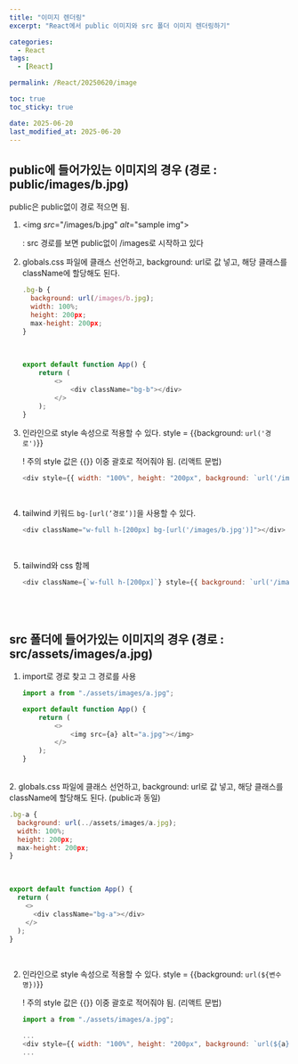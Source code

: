 ```yaml
---
title: "이미지 렌더링"
excerpt: "React에서 public 이미지와 src 폴더 이미지 렌더링하기"

categories:
  - React
tags:
  - [React]

permalink: /React/20250620/image

toc: true
toc_sticky: true

date: 2025-06-20
last_modified_at: 2025-06-20
---
```


## public에 들어가있는 이미지의 경우 (경로 : public/images/b.jpg)

public은 public없이 경로 적으면 됨. <br>

1. <img *src*="/images/b.jpg" *alt*="sample img"></img> <br>
    
    : src 경로를 보면 public없이 /images로 시작하고 있다 <br>
    
2. globals.css 파일에 클래스 선언하고, background: url로 값 넣고, 해당 클래스를 className에 할당해도 된다. <br>
    
    ```js
    .bg-b {
      background: url(/images/b.jpg);
      width: 100%;
      height: 200px;
      max-height: 200px;
    }
    ```
    <br>
    
    ```js
    export default function App() {
    	return (
    		<>
    			<div className="bg-b"></div>
    		</>
    	);
    }
    ```
    
3. 인라인으로 style 속성으로 적용할 수 있다. style = {{background: `url('경로')`}} <br>
    
    ! 주의 style 값은 {{}} 이중 괄호로 적어줘야 됨. (리액트 문법) <br>
    
    ```js
    <div style={{ width: "100%", height: "200px", background: `url('/images/b.jpg')` }}></div>
    ```
     <br>
     
4. tailwind 키워드 `bg-[url(’경로’)]`을 사용할 수 있다. <br>
    
    ```js
    <div className="w-full h-[200px] bg-[url('/images/b.jpg')]"></div>
    ```
     <br>
     
5. tailwind와 css 함께 <br>
    
    ```js
    <div className={`w-full h-[200px]`} style={{ background: `url('/images/b.jpg')` }}></div>
    ```
     <br> <br>

## src 폴더에 들어가있는 이미지의 경우 (경로 : src/assets/images/a.jpg)

1. import로 경로 찾고 그 경로를 사용 <br>
    
    ```js
    import a from "./assets/images/a.jpg";
    
    export default function App() {
    	return (
    		<>
    			<img src={a} alt="a.jpg"></img>
    		</>
    	);
    }
    ```
    
 <br>
2. globals.css 파일에 클래스 선언하고, background: url로 값 넣고, 해당 클래스를 className에 할당해도 된다. (public과 동일)
    
  ```js
  .bg-a {
    background: url(../assets/images/a.jpg);
    width: 100%;
    height: 200px;
    max-height: 200px;
  }
  ```
  <br>
     
  ```js
  export default function App() {
    return (
      <>
        <div className="bg-a"></div>
      </>
    );
  }
  ```
  <br>
  
2. 인라인으로 style 속성으로 적용할 수 있다. style = {{background: `url(${변수명})`}} <br>
    
    ! 주의 style 값은 {{}} 이중 괄호로 적어줘야 됨. (리액트 문법) <br>
    
    ```js
    import a from "./assets/images/a.jpg";
    
    ...
    <div style={{ width: "100%", height: "200px", background: `url(${a})` }}></div>
    ...
    ```

     <br> <br> <br>
